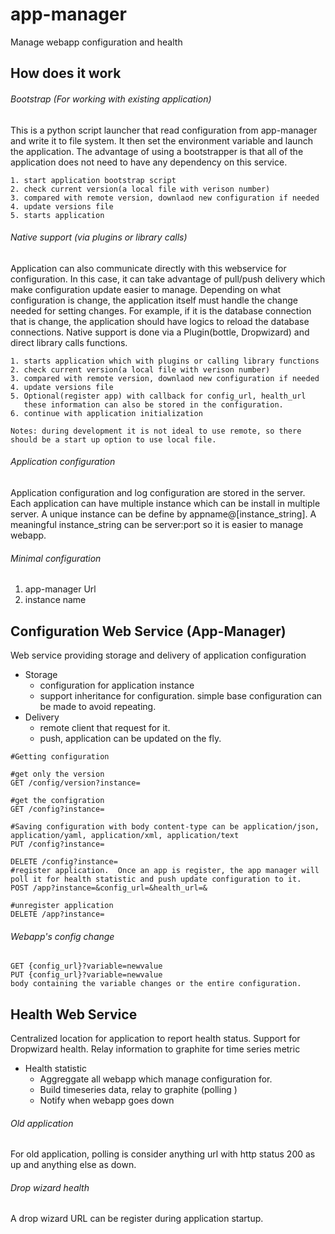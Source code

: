 app-manager
===========

Manage webapp configuration and health

## How does it work
###### Bootstrap (For working with existing application)
This is a python script launcher that read configuration from app-manager and write it to file system.  It then set the environment variable and launch the application.  The advantage of using a bootstrapper is that all of the application does not need to have any dependency on this service.

```
1. start application bootstrap script 
2. check current version(a local file with verison number)
3. compared with remote version, downlaod new configuration if needed 
4. update versions file
5. starts application
```

###### Native support (via plugins or library calls)
Application can also communicate directly with this webservice for configuration.  In this case, it can take advantage of pull/push delivery which make configuration update easier to manage.  Depending on what configuration is change, the application itself must handle the change needed for setting changes.  For example, if it is the database connection that is change, the application should have logics to reload the database connections.
Native support is done via a Plugin(bottle, Dropwizard) and direct library calls functions.

```
1. starts application which with plugins or calling library functions
2. check current version(a local file with verison number)
3. compared with remote version, downlaod new configuration if needed 
4. update versions file
5. Optional(register app) with callback for config_url, health_url
   these information can also be stored in the configuration.
6. continue with application initialization

Notes: during development it is not ideal to use remote, so there should be a start up option to use local file.
```

###### Application configuration
Application configuration and log configuration are stored in the server.  Each application can have multiple instance which can be install in multiple server. A unique instance can be define by appname@[instance_string].  A meaningful instance_string can be server:port so it is easier to manage webapp.
###### Minimal configuration
1. app-manager Url
2. instance name

## Configuration Web Service (App-Manager)
Web service providing storage and delivery of application configuration
* Storage
  * configuration for application instance
  * support inheritance for configuration.  simple base configuration can be made to avoid repeating.
* Delivery
  * remote client that request for it.  
  * push, application can be updated on the fly. 
```
#Getting configuration

#get only the version
GET /config/version?instance=

#get the configration
GET /config?instance=

#Saving configuration with body content-type can be application/json, application/yaml, application/xml, application/text
PUT /config?instance=

DELETE /config?instance=
#register application.  Once an app is register, the app manager will poll it for health statistic and push update configuration to it. 
POST /app?instance=&config_url=&health_url=&

#unregister application
DELETE /app?instance=
```

###### Webapp's config change
```
GET {config_url}?variable=newvalue
PUT {config_url}?variable=newvalue
body containing the variable changes or the entire configuration.
```
## Health Web Service
Centralized location for application to report health status.  Support for Dropwizard health.  Relay information to graphite for time series metric
* Health statistic
  * Aggreggate all webapp which manage configuration for.  
  * Build timeseries data, relay to graphite (polling )  
  * Notify when webapp goes down  

###### Old application
For old application, polling is consider anything url with http status 200 as up and anything else as down.

###### Drop wizard health
A drop wizard URL can be register during application startup.  
